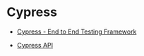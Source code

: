 # Cypress

- [Cypress - End to End Testing Framework](https://dev.to/bushraalam/cypress-end-to-end-testing-framework-3naa)

- [Cypress API](https://docs.cypress.io/api/api/table-of-contents.html)